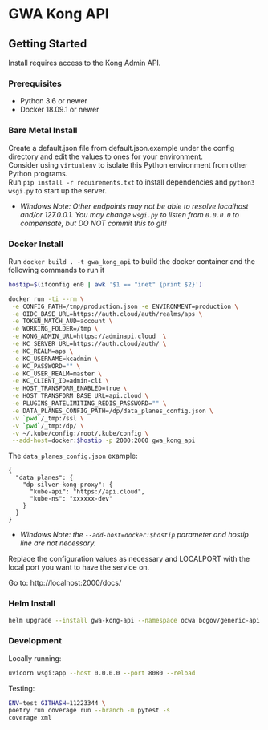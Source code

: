 # GWA Kong API

## Getting Started

Install requires access to the Kong Admin API.

### Prerequisites

- Python 3.6 or newer
- Docker 18.09.1 or newer

### Bare Metal Install

Create a default.json file from default.json.example under the config directory and edit the values to ones for your environment.  
Consider using `virtualenv` to isolate this Python environment from other Python programs.  
Run `pip install -r requirements.txt` to install dependencies and `python3 wsgi.py` to start up the server.

- _Windows Note: Other endpoints may not be able to resolve localhost and/or 127.0.0.1. You may change `wsgi.py` to listen from `0.0.0.0` to compensate, but DO NOT commit this to git!_

### Docker Install

Run `docker build . -t gwa_kong_api` to build the docker container and the following commands to run it

```sh
hostip=$(ifconfig en0 | awk '$1 == "inet" {print $2}')

docker run -ti --rm \
 -e CONFIG_PATH=/tmp/production.json -e ENVIRONMENT=production \
 -e OIDC_BASE_URL=https://auth.cloud/auth/realms/aps \
 -e TOKEN_MATCH_AUD=account \
 -e WORKING_FOLDER=/tmp \
 -e KONG_ADMIN_URL=https://adminapi.cloud  \
 -e KC_SERVER_URL=https://auth.cloud/auth/ \
 -e KC_REALM=aps \
 -e KC_USERNAME=kcadmin \
 -e KC_PASSWORD="" \
 -e KC_USER_REALM=master \
 -e KC_CLIENT_ID=admin-cli \
 -e HOST_TRANSFORM_ENABLED=true \
 -e HOST_TRANSFORM_BASE_URL=api.cloud \
 -e PLUGINS_RATELIMITING_REDIS_PASSWORD="" \
 -e DATA_PLANES_CONFIG_PATH=/dp/data_planes_config.json \
 -v `pwd`/_tmp:/ssl \
 -v `pwd`/_tmp:/dp/ \
 -v ~/.kube/config:/root/.kube/config \
 --add-host=docker:$hostip -p 2000:2000 gwa_kong_api
```

The `data_planes_config.json` example:

```
{
  "data_planes": {
    "dp-silver-kong-proxy": {
      "kube-api": "https://api.cloud",
      "kube-ns": "xxxxxx-dev"
    }
  }
}
```

- _Windows Note: the `--add-host=docker:$hostip` parameter and hostip line are not necessary._

Replace the configuration values as necessary and LOCALPORT with the local port you want to have the service on.

Go to: http://localhost:2000/docs/

### Helm Install

```sh
helm upgrade --install gwa-kong-api --namespace ocwa bcgov/generic-api
```

### Development

Locally running:

```sh
uvicorn wsgi:app --host 0.0.0.0 --port 8080 --reload
```

Testing:

```sh
ENV=test GITHASH=11223344 \
poetry run coverage run --branch -m pytest -s
coverage xml
```
